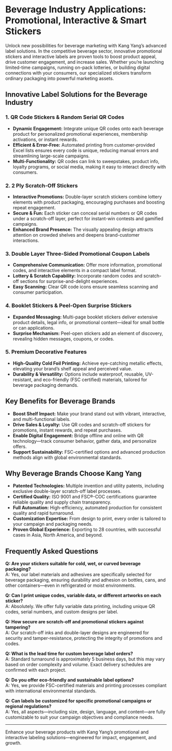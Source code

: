# Beverage Industry Applications: Promotional, Interactive & Smart Stickers

Unlock new possibilities for beverage marketing with Kang Yang’s advanced label solutions. In the competitive beverage sector, innovative promotional stickers and interactive labels are proven tools to boost product appeal, drive customer engagement, and increase sales. Whether you’re launching limited-time campaigns, running on-pack lotteries, or building digital connections with your consumers, our specialized stickers transform ordinary packaging into powerful marketing assets.

## Innovative Label Solutions for the Beverage Industry

### 1. QR Code Stickers & Random Serial QR Codes

- **Dynamic Engagement:** Integrate unique QR codes onto each beverage product for personalized promotional experiences, membership activations, or instant rewards.
- **Efficient & Error-Free:** Automated printing from customer-provided Excel lists ensures every code is unique, reducing manual errors and streamlining large-scale campaigns.
- **Multi-Functionality:** QR codes can link to sweepstakes, product info, loyalty programs, or social media, making it easy to interact directly with consumers.

### 2. 2 Ply Scratch-Off Stickers

- **Interactive Promotions:** Double-layer scratch stickers combine lottery elements with product packaging, encouraging purchases and boosting repeat engagement.
- **Secure & Fun:** Each sticker can conceal serial numbers or QR codes under a scratch-off layer, perfect for instant-win contests and gamified campaigns.
- **Enhanced Brand Presence:** The visually appealing design attracts attention on crowded shelves and deepens brand-customer interactions.

### 3. Double Layer Three-Sided Promotional Coupon Labels

- **Comprehensive Communication:** Offer more information, promotional codes, and interactive elements in a compact label format.
- **Lottery & Scratch Capability:** Incorporate random codes and scratch-off sections for surprise-and-delight experiences.
- **Easy Scanning:** Clear QR code icons ensure seamless scanning and consumer participation.

### 4. Booklet Stickers & Peel-Open Surprise Stickers

- **Expanded Messaging:** Multi-page booklet stickers deliver extensive product details, legal info, or promotional content—ideal for small bottle or can applications.
- **Surprise Mechanism:** Peel-open stickers add an element of discovery, revealing hidden messages, coupons, or codes.

### 5. Premium Decorative Features

- **High-Quality Cold Foil Printing:** Achieve eye-catching metallic effects, elevating your brand’s shelf appeal and perceived value.
- **Durability & Versatility:** Options include waterproof, reusable, UV-resistant, and eco-friendly (FSC certified) materials, tailored for beverage packaging demands.

## Key Benefits for Beverage Brands

- **Boost Shelf Impact:** Make your brand stand out with vibrant, interactive, and multi-functional labels.
- **Drive Sales & Loyalty:** Use QR codes and scratch-off stickers for promotions, instant rewards, and repeat purchases.
- **Enable Digital Engagement:** Bridge offline and online with QR technology—track consumer behavior, gather data, and personalize offers.
- **Support Sustainability:** FSC-certified options and advanced production methods align with global environmental standards.

## Why Beverage Brands Choose Kang Yang

- **Patented Technologies:** Multiple invention and utility patents, including exclusive double-layer scratch-off label processes.
- **Certified Quality:** ISO 9001 and FSC®-COC certifications guarantee reliable quality and supply chain transparency.
- **Full Automation:** High-efficiency, automated production for consistent quality and rapid turnaround.
- **Customization Expertise:** From design to print, every order is tailored to your campaign and packaging needs.
- **Proven Global Experience:** Exporting to 28 countries, with successful cases in Asia, North America, and beyond.

## Frequently Asked Questions

**Q: Are your stickers suitable for cold, wet, or curved beverage packaging?**  
A: Yes, our label materials and adhesives are specifically selected for beverage packaging, ensuring durability and adhesion on bottles, cans, and other containers—even in refrigerated or moist environments.

**Q: Can I print unique codes, variable data, or different artworks on each sticker?**  
A: Absolutely. We offer fully variable data printing, including unique QR codes, serial numbers, and custom designs per label.

**Q: How secure are scratch-off and promotional stickers against tampering?**  
A: Our scratch-off inks and double-layer designs are engineered for security and tamper-resistance, protecting the integrity of promotions and codes.

**Q: What is the lead time for custom beverage label orders?**  
A: Standard turnaround is approximately 5 business days, but this may vary based on order complexity and volume. Exact delivery schedules are confirmed with each project.

**Q: Do you offer eco-friendly and sustainable label options?**  
A: Yes, we provide FSC-certified materials and printing processes compliant with international environmental standards.

**Q: Can labels be customized for specific promotional campaigns or regional regulations?**  
A: Yes, all aspects—including size, design, language, and content—are fully customizable to suit your campaign objectives and compliance needs.

---

Enhance your beverage products with Kang Yang’s promotional and interactive labeling solutions—engineered for impact, engagement, and growth.
